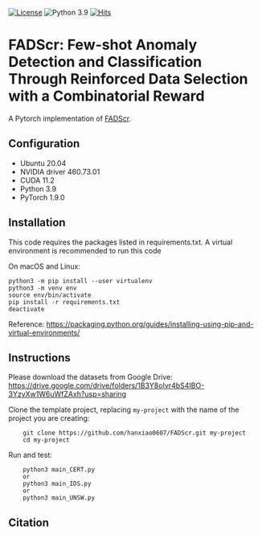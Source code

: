 [![License](https://img.shields.io/badge/License-BSD%203--Clause-red.svg)](https://github.com/hanxiao0607/FADS/blob/master/LICENSE)
![Python 3.9](https://img.shields.io/badge/python-3.9-blue.svg)
[![Hits](https://hits.seeyoufarm.com/api/count/incr/badge.svg?url=https%3A%2F%2Fgithub.com%2Fhanxiao0607%2FFADScr&count_bg=%2379C83D&title_bg=%23555555&icon=&icon_color=%23E7E7E7&title=hits&edge_flat=false)](https://hits.seeyoufarm.com)

# FADScr: Few-shot Anomaly Detection and Classification Through Reinforced Data Selection with a Combinatorial Reward
A Pytorch implementation of [FADScr]().

## Configuration
- Ubuntu 20.04
- NVIDIA driver 460.73.01 
- CUDA 11.2
- Python 3.9
- PyTorch 1.9.0

## Installation
This code requires the packages listed in requirements.txt.
A virtual environment is recommended to run this code

On macOS and Linux:  
```
python3 -m pip install --user virtualenv
python3 -m venv env
source env/bin/activate
pip install -r requirements.txt
deactivate
```
Reference: https://packaging.python.org/guides/installing-using-pip-and-virtual-environments/

## Instructions

Please download the datasets from Google Drive: https://drive.google.com/drive/folders/1B3Y8oIvr4bS4IBO-3YzyXw1W6uWfZAxh?usp=sharing

Clone the template project, replacing ``my-project`` with the name of the project you are creating:

        git clone https://github.com/hanxiao0607/FADScr.git my-project
        cd my-project

Run and test:

        python3 main_CERT.py
        or
        python3 main_IDS.py
        or
        python3 main_UNSW.py

## Citation
